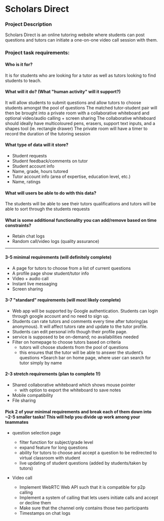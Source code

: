 # Scholars Direct

### Project Description

Scholars Direct is an online tutoring website where students can post questions and tutors can initiate a one-on-one video call session with them.

### Project task requirements:

#### Who is it for?
It is for students who are looking for a tutor as well as tutors looking to find students to teach.

#### What will it do? (What "human activity" will it support?)
It will allow students to submit questions and allow tutors to choose students amongst the pool of questions
The matched tutor-student pair will then be brought into a private room with a collaborative whiteboard and optional video/audio calling + screen sharing
The collaborative whiteboard should ideally have multicoloured pens, erasers, support text inputs, and a shapes tool (ie. rectangle drawer)
The private room will have a timer to record the duration of the tutoring session

#### What type of data will it store?
* Student requests
* Student feedback/comments on tutor
* Student account info
* Name, grade, hours tutored
* Tutor account info (area of expertise, education level, etc.)
* Name, ratings

#### What will users be able to do with this data?
The students will be able to see their tutors qualifications and tutors will be able to sort through the students requests

#### What is some additional functionality you can add/remove based on time constraints?
* Retain chat logs
* Random call/video logs (quality assurance)

----

#### 3-5 minimal requirements (will definitely complete)
* A page for tutors to choose from a list of current questions
* A profile page show student/tutor info
* Video + audio call
* Instant live messaging
* Screen sharing

#### 3-7 "standard" requirements (will most likely complete)
* Web app will be supported by Google authentication. Students can login through google account and no need to sign up.
* Students can rate tutors and comments every time after tutoring(as anonymous). It will affect tutors rate and update to the tutor profile.
* Students can edit personal info though their profile page.
* service is supposed to be on-demand; no availabilities needed
* Filter on homepage to choose tutors based on criteria
	* tutors will choose students from the pool of questions
	* this ensures that the tutor will be able to answer the student’s questions
*Search bar on home page, where user can search for tutor simply by name

#### 2-3 stretch requirements (plan to complete 1!)
* Shared collaborative whiteboard which shows mouse pointer
	* with option to export the whiteboard to save notes
* Mobile compatibility
* File sharing

#### Pick 2 of your minimal requirements and break each of them down into ~2-5 smaller tasks! This will help you divide up work among your teammates

* question selection page
	* filter function for subject/grade level
	* expand feature for long questions
	* ability for tutors to choose and accept a question to be redirected to virtual classroom with student
	* live updating of student questions (added by students/taken by tutors)

* Video call
	* Implement WebRTC Web API such that it is compatible for p2p calling
	* Implement a system of calling that lets users initiate calls and accept or decline them
	* Make sure that the channel only contains those two participants
	* Timestamps on chat logs

